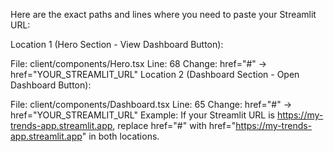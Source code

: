 Here are the exact paths and lines where you need to paste your Streamlit URL:

Location 1 (Hero Section - View Dashboard Button):

File: client/components/Hero.tsx
Line: 68
Change: href="#"  →  href="YOUR_STREAMLIT_URL"
Location 2 (Dashboard Section - Open Dashboard Button):

File: client/components/Dashboard.tsx
Line: 65
Change: href="#"  →  href="YOUR_STREAMLIT_URL"
Example: If your Streamlit URL is https://my-trends-app.streamlit.app, replace href="#" with href="https://my-trends-app.streamlit.app" in both locations.
